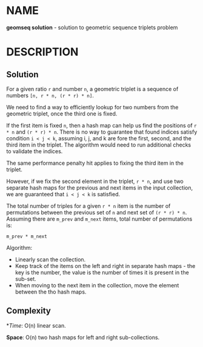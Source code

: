 # NAME

**geomseq solution** - solution to geometric sequence triplets problem


# DESCRIPTION

## Solution

For a given ratio `r` and number `n`, a geometric triplet is a sequence of
numbers `[n, r * n, (r * r) * n]`.

We need to find a way to efficiently lookup for two numbers from the geometric
triplet, once the third one is fixed.

If the first item is fixed `n`, then a hash map can help us find the positions
of `r * n` and `(r * r) * n`. There is no way to guarantee that found indices
satisfy condition `i < j < k`, assuming i, j, and k are fore the first, second,
and the third item in the triplet. The algorithm would need to run additional
checks to validate the indices.

The same performance penalty hit applies to fixing the third item in the
triplet.

However, if we fix the second element in the triplet, `r * n`, and use two
separate hash maps for the previous and next items in the input collection,
we are guaranteed that `i < j < k` is satisfied.

The total number of triples for a given `r * n` item is the number of
permutations between the previous set of `n` and next set of `(r * r) * n`.
Assuming there are `m_prev` and `m_next` items, total number of permutations is:

```
m_prev * m_next
```

Algorithm:

  * Linearly scan the collection.
  * Keep track of the items on the left and right in separate hash maps - the
    key is the number, the value is the number of times it is present in the
    sub-set.
  * When moving to the next item in the collection, move the element between
    the tho hash maps.

## Complexity

**Time*: O(n) linear scan.

**Space**: O(n) two hash maps for left and right sub-collections.
